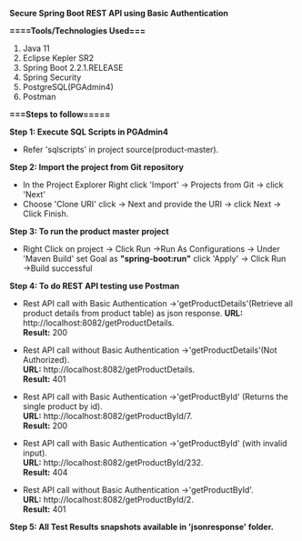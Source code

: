 __Secure Spring Boot REST API using Basic Authentication__

__====Tools/Technologies Used===__

1. Java 11
2. Eclipse Kepler SR2
3. Spring Boot 2.2.1.RELEASE
4. Spring Security
5. PostgreSQL(PGAdmin4)
6. Postman

__===Steps to follow=====__

__Step 1: Execute SQL Scripts in PGAdmin4__

* Refer 'sqlscripts' in project source(product-master).

__Step 2: Import the project from Git repository__

* In the Project Explorer Right click 'Import' &rarr; Projects from Git &rarr; click 'Next'
* Choose 'Clone URI' click &rarr; Next and provide the URI &rarr; click Next &rarr; Click Finish.

__Step 3: To run the product master project__

* Right Click on project &rarr; Click Run &rarr;Run As Configurations &rarr; Under 'Maven Build'
set Goal as __"spring-boot:run"__ click 'Apply' &rarr; Click Run &rarr;Build successful

__Step 4: To do REST API testing use Postman__

* Rest API call with Basic Authentication &rarr;'getProductDetails'(Retrieve all product details from product table) as json response.
__URL:__ http://localhost:8082/getProductDetails.<br>
__Result:__ 200

* Rest API call without Basic Authentication &rarr;'getProductDetails'(Not Authorized).<br>
__URL:__ http://localhost:8082/getProductDetails.<br>
__Result:__ 401

* Rest API call with Basic Authentication &rarr;'getProductById' (Returns the single product by id).<br>
__URL:__ http://localhost:8082/getProductById/7.<br>
__Result:__ 200
 
* Rest API call with Basic Authentication &rarr;'getProductById' (with invalid input).<br>
__URL:__ http://localhost:8082/getProductById/232.<br>
__Result:__ 404

* Rest API call without Basic Authentication &rarr;'getProductById'.<br>
__URL:__ http://localhost:8082/getProductById/2.<br>
__Result:__ 401

__Step 5: All Test Results snapshots available in 'jsonresponse' folder.__